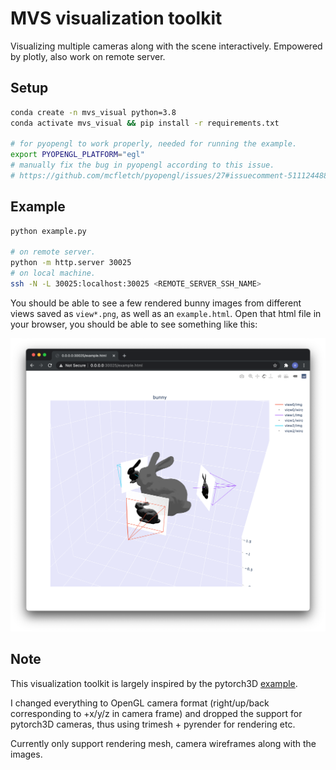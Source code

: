 # MVS visualization toolkit
Visualizing multiple cameras along with the scene interactively. Empowered by plotly, also work on remote server.

## Setup
```bash
conda create -n mvs_visual python=3.8
conda activate mvs_visual && pip install -r requirements.txt

# for pyopengl to work properly, needed for running the example.
export PYOPENGL_PLATFORM="egl"
# manually fix the bug in pyopengl according to this issue.
# https://github.com/mcfletch/pyopengl/issues/27#issuecomment-511124488
```

## Example
```bash
python example.py

# on remote server.
python -m http.server 30025
# on local machine.
ssh -N -L 30025:localhost:30025 <REMOTE_SERVER_SSH_NAME>
```
You should be able to see a few rendered bunny images from different views saved as `view*.png`, as well as an `example.html`.
Open that html file in your browser, you should be able to see something like this:

![example](./assets/example_screenshot.png)

## Note
This visualization toolkit is largely inspired by the pytorch3D [example](https://github.com/facebookresearch/pytorch3d/blob/master/pytorch3d/vis/plotly_vis.py).

I changed everything to OpenGL camera format (right/up/back corresponding to +x/y/z in camera frame) and dropped the support for pytorch3D cameras, thus using trimesh + pyrender for rendering etc.

Currently only support rendering mesh, camera wireframes along with the images.
